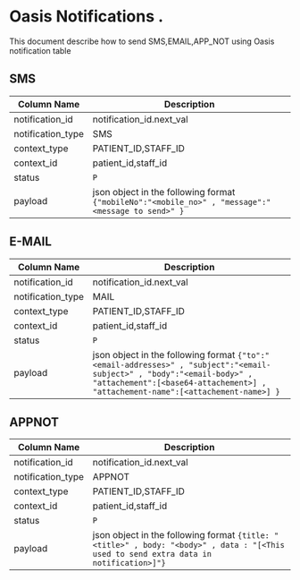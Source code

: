 # Oasis Notifications .
This document describe how to send SMS,EMAIL,APP_NOT using Oasis notification table 

## SMS 
| Column Name |  Description  |
|---|---|
| notification_id  | notification_id.next_val  |
| notification_type  | SMS  |
| context_type  | PATIENT_ID,STAFF_ID  |
| context_id  |  patient_id,staff_id |
| status  |  `P` |
| payload  | json object in the following format  `{"mobileNo":"<mobile_no>" , "message":"<message to send>" }`  |

## E-MAIL 
| Column Name |  Description  |
|---|---|
| notification_id  | notification_id.next_val  |
| notification_type  | MAIL  |
| context_type  | PATIENT_ID,STAFF_ID  |
| context_id  |  patient_id,staff_id |
| status  |  `P` |
| payload  | json object in the following format  `{"to":"<email-addresses>" , "subject":"<email-subject>" , "body":"<email-body>" , "attachement":[<base64-attachement>] , "attachement-name":[<attachement-name>] }`  |

## APPNOT 
| Column Name |  Description  |
|---|---|
| notification_id  | notification_id.next_val  |
| notification_type  | APPNOT  |
| context_type  | PATIENT_ID,STAFF_ID  |
| context_id  |  patient_id,staff_id |
| status  |  `P` |
| payload  | json object in the following format  `{title: "<title>" , body: "<body>" , data : "[<This used to send extra data in notification>]"}`  |